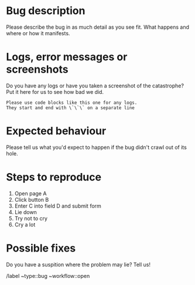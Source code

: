 # Bug description

Please describe the bug in as much detail as you see fit. What happens and where or how it manifests.

# Logs, error messages or screenshots

Do you have any logs or have you taken a screenshot of the catastrophe? Put it here for us to see how bad we did.
```
Please use code blocks like this one for any logs.
They start and end with \`\`\` on a separate line
```

# Expected behaviour

Please tell us what you'd expect to happen if the bug didn't crawl out of its hole.

# Steps to reproduce

1. Open page A
1. Click button B
1. Enter C into field D and submit form
1. Lie down
1. Try not to cry
1. Cry a lot

# Possible fixes

Do you have a suspition where the problem may lie? Tell us!

/label ~type::bug ~workflow::open
